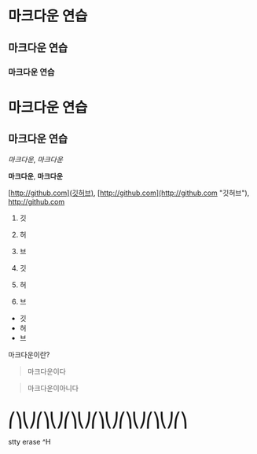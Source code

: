 # 마크다운 연습
## 마크다운 연습
### 마크다운 연습

마크다운 연습
=================

마크다운 연습
-----------------

*마크다운*, _마크다운_

**마크다운**, __마크다운__

[http://github.com](깃허브), [http://github.com](http://github.com "깃허브"), http://github.com

1. 깃
2. 허
3. 브

1. 깃
1. 허
1. 브

- 깃
- 허
- 브

마크다운이란?
>마크다운이다

>마크다운이아니다

# ⎛⎞⎝⎠⎛⎞⎝⎠⎛⎞⎝⎠⎛⎞⎝⎠⎛⎞⎝⎠⎛⎞⎝⎠⎛⎞

stty erase ^H
